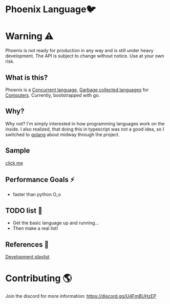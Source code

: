# Phoenix Language🐦

# Warning ⚠️

Phoenix is not ready for production in any way and is still under heavy development. 
The API is subject to change without notice. Use at your own risk.

## What is this?

Phoenix is a [Concurrent language](https://en.wikipedia.org/wiki/Concurrency_(computer_science)), 
[Garbage collected languages](https://en.wikipedia.org/wiki/Garbage_collection_(computer_science)) for [Computers](https://en.wikipedia.org/wiki/Computer).
Currently, bootstrapped with go. 

## Why?

Why not? I'm simply interested in how programming languages work on the inside.
I also realized, that doing this in typescript was not a good idea, so I switched to
[golang](https://go.dev/) about midway through the project.

## Sample 

[click me](./assets/example.md)

## Performance Goals ⚡

- faster than python O_o

## TODO list 📃

- Get the basic language up and running...
- Then make a real list!


## References 🔗

[Development playlist](https://www.youtube.com/playlist?list=PLfjHxdSdfKthrRElBQ99-f_x7ginrVaKv)

# Contributing 🌎

Join the discord for more information: https://discord.gg/U4FmBUHzEP

